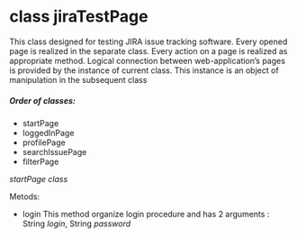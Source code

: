 # class jiraTestPage

This class designed for testing JIRA issue tracking software. Every opened page is realized in the separate class. Every action on a page is realized as appropriate method.
Logical connection between web-application’s pages is provided by the instance of current class. This instance is an object of manipulation in the subsequent class

##### *Order of classes:*
- startPage
- loggedInPage
- profilePage
- searchIssuePage
- filterPage

*startPage class*

Metods:
- login
This method organize login procedure and has 2 arguments : String *login*, String *password*
